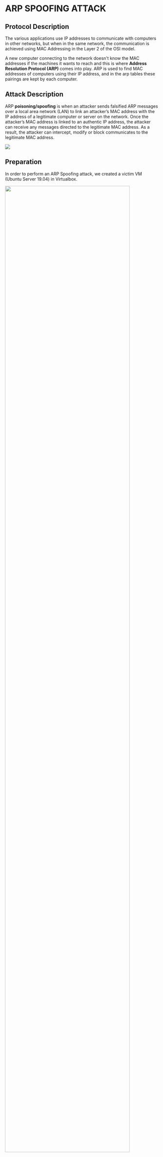 # ARP SPOOFING ATTACK

## Protocol Description
The various applications use IP addresses to communicate with computers in other networks, but when in the same network, the communication is achieved using MAC Addressing in the Layer 2 of the OSI model.

A new computer connecting to the network doesn't know the MAC addresses if the machines it wants to reach and this is where <b>Address Resolution Protocol (ARP) </b> comes into play. ARP is used to find MAC addresses of computers using their IP address, and in the arp tables these pairings are kept by each computer.

## Attack Description

ARP <b>poisoning/spoofing</b> is when an attacker sends falsified ARP messages over a local area network (LAN) to link an attacker’s MAC address with the IP address of a legitimate computer or server on the network. 
Once the attacker’s MAC address is linked to an authentic IP address, the attacker can receive any messages directed to the legitimate MAC address. As a result, the attacker can intercept, modify or block communicates to the legitimate MAC address.

<img src="https://static.wixstatic.com/media/3163d1_a045cad7876b4dc49fa54004d49d5ced~mv2.jpg">

## Preparation

In order to perform an ARP Spoofing attack, we created a victim VM (Ubuntu Server 19.04) in Virtualbox.

<img width=90% src=https://user-images.githubusercontent.com/28576118/71474096-91c63680-27e2-11ea-8665-8b16364a4f2f.png>

The MITM attack, through which we will perform ARP Spoofing will be performed from the host machine, using <b>Ettercap</b>.

After opening Ettercap in promiscuous mode and selecting Unified sniffing, we need to select our targets, that are 1) The victim VM and 2) The Gateway router. We are on the ethernet interface of our host so:


<img width=90% src=https://user-images.githubusercontent.com/28576118/71472689-a56e9e80-27dc-11ea-9677-2de6851ab61f.png>

Using the default net tool ip we define our own IP and the gateway IP.
Let's use Ettercap's Host List utility to define the victim's IP:

<img width=80% src=https://user-images.githubusercontent.com/28576118/71472904-89b7c800-27dd-11ea-9d88-01cd834c5934.png>

We now have the 3 IPs needed:
<ul>
  <li> Attacker's IP: 192.168.1.116 </li>
  <li> Victim's IP: 192.168.1.111 </li>
  <li> Gateway IP: 192.168.1.254 </li>
</ul>
We choose the latter two as targets in Ettercap:

![targets](https://user-images.githubusercontent.com/28576118/71473128-7c4f0d80-27de-11ea-83c4-60f21ed40f14.png)

## ARP Spoofing/Poisoning

After choosing the targets we are selecting the tab MITM (Man In The Middle) and then ARP-poisoning. Some seconds later we can check the Wireshark packet log and see that the attack has successfully launched, as our IP is using the MAC address of each of the two targets. We can see the duplicate IP warning that ensures that the attack is taking place.

<img src="https://user-images.githubusercontent.com/28576118/71473381-6beb6280-27df-11ea-8321-5dc2be29c4c1.png">

Now all the packets between the victim and the gateway are passing through our attacker host. We can ensure that by doing a simple PING between the two targets and checking one of those ICMP packets from wireshark in our attacker host:

![analysis](https://user-images.githubusercontent.com/28576118/71473909-bc63bf80-27e1-11ea-9ea3-59a150e702ec.png)

Doing a simple <i> ip a </i> on our attacker host will show us that the source MAC address of the ICMP packet has the attacker's MAC as source. 

![ipa](https://user-images.githubusercontent.com/28576118/71474168-ed90bf80-27e2-11ea-8b71-6025032fddff.png)

This means that any of these packets are passing through our host that is the man in the middle, and we can see the packets passing through and do a lot of <i> nasty </i> stuff with the targets' connection.
